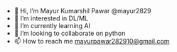 - 👋 Hi, I’m Mayur Kumarshil Pawar @mayur2829
- 👀 I’m interested in DL/ML
- 🌱 I’m currently learning AI
- 💞️ I’m looking to collaborate on python
- 📫 How to reach me mayurpawar282910@gmail.com

<!---
mayur2829/mayur2829 is a ✨ special ✨ repository because its `README.md` (this file) appears on your GitHub profile.
You can click the Preview link to take a look at your changes.
--->
